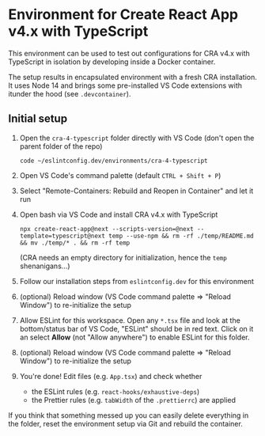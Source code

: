 # Environment for Create React App v4.x with TypeScript

This environment can be used to test out configurations for CRA v4.x with TypeScript in isolation by developing inside a Docker container.

The setup results in encapsulated environment with a fresh CRA installation. It uses Node 14 and brings some pre-installed VS Code extensions with itunder the hood (see `.devcontainer`).

## Initial setup

1. Open the `cra-4-typescript` folder directly with VS Code (don't open the parent folder of the repo)

    `code ~/eslintconfig.dev/environments/cra-4-typescript`

2. Open VS Code's command palette (default `CTRL + Shift + P`)

3. Select "Remote-Containers: Rebuild and Reopen in Container" and let it run

4. Open bash via VS Code and install CRA v4.x with TypeScript

    `npx create-react-app@next --scripts-version=@next --template=typescript@next temp --use-npm && rm -rf ./temp/README.md && mv ./temp/* . && rm -rf temp`

    (CRA needs an empty directory for initialization, hence the `temp` shenanigans...)

5. Follow our installation steps from `eslintconfig.dev` for this environment

6. (optional) Reload window (VS Code command palette => "Reload Window") to re-initialize the setup

7. Allow ESLint for this workspace. Open any `*.tsx` file and look at the bottom/status bar of VS Code, "ESLint" should be in red text. Click on it an select **Allow** (not "Allow anywhere") to enable ESLint for this folder.

8. (optional) Reload window (VS Code command palette => "Reload Window") to re-initialize the setup

9. You're done! Edit files (e.g. `App.tsx`) and check whether
    - the ESLint rules (e.g. `react-hooks/exhaustive-deps`)
    - the Prettier rules (e.g. `tabWidth` of the `.prettierrc`) are applied

If you think that something messed up you can easily delete everything in the folder, reset the environment setup via Git and rebuild the container.
